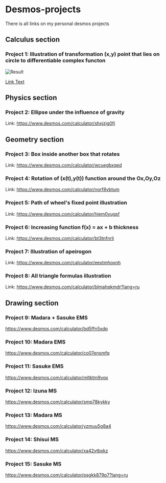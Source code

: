 # Desmos-projects
There is all links on my personal desmos projects

## Calculus section

  ### Project 1: Illustration of transformation (x,y) point that lies on circle to differentiable complex functon 
  
  ![Result](./myAnimation.gif "Results")

  [Link Text](https://www.desmos.com/calculator/6ed1mwqiet)

## Physics section

  ### Project 2: Ellipse under the influence of gravity

  Link: https://www.desmos.com/calculator/shxjzjg0fj

## Geometry section

  ### Project 3: Box inside another box that rotates

  Link: https://www.desmos.com/calculator/wcuegbxqed

  ### Project 4: Rotation of (x(t),y(t)) function around the Ox,Oy,Oz

  Link: https://www.desmos.com/calculator/norf8vbtum

  ### Project 5: Path of wheel's fixed point illustration 

  Link: https://www.desmos.com/calculator/hiem0yugsf

  ### Project 6: Increasing function f(x) = ax + b thickness

  Link: https://www.desmos.com/calculator/bt3tnfnrli

  ### Project 7: Illustration of apeirogon 
  
  Link: https://www.desmos.com/calculator/eextmhoxnh

  ### Project 8: All triangle formulas illustration

  Link: https://www.desmos.com/calculator/blmahpkmdr?lang=ru


## Drawing section

  ### Project 9: Madara + Sasuke EMS
  https://www.desmos.com/calculator/bd5ffn5xdp
  
  ### Project 10: Madara EMS
  https://www.desmos.com/calculator/co07ensmfq
  
  ### Project 11: Sasuke EMS
  https://www.desmos.com/calculator/mltktm9vqx
  
  ### Project 12: Izuna MS
  https://www.desmos.com/calculator/smp78kykky
  
  ### Project 13: Madara MS
  https://www.desmos.com/calculator/yzmuu5g8a4
  
  ### Project 14: Shisui MS
  https://www.desmos.com/calculator/xa42ytbxkz

  ### Project 15: Sasuke MS
  https://www.desmos.com/calculator/psgkk879p7?lang=ru















